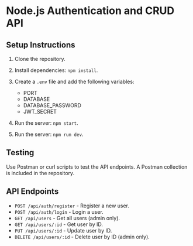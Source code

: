 # Node.js Authentication and CRUD API

## Setup Instructions

1. Clone the repository.
2. Install dependencies: `npm install`.
3. Create a `.env` file and add the following variables:
    - PORT
    - DATABASE
    - DATABASE_PASSWORD
    - JWT_SECRET

4. Run the server: `npm start`.
5. Run the server: `npm run dev`.

## Testing

Use Postman or curl scripts to test the API endpoints. A Postman collection is included in the repository.

## API Endpoints

- `POST /api/auth/register` - Register a new user.
- `POST /api/auth/login` - Login a user.
- `GET /api/users` - Get all users (admin only).
- `GET /api/users/:id` - Get user by ID.
- `PUT /api/users/:id` - Update user by ID.
- `DELETE /api/users/:id` - Delete user by ID (admin only).

